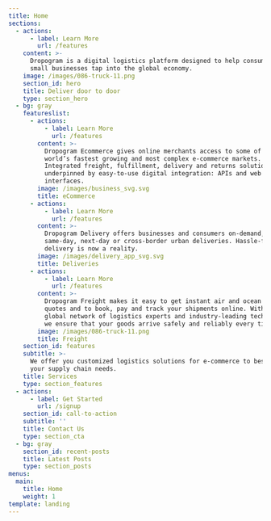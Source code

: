 ```yaml
---
title: Home
sections:
  - actions:
      - label: Learn More
        url: /features
    content: >-
      Dropogram is a digital logistics platform designed to help consumers and
      small businesses tap into the global economy.
    image: /images/086-truck-11.png
    section_id: hero
    title: Deliver door to door
    type: section_hero
  - bg: gray
    featureslist:
      - actions:
          - label: Learn More
            url: /features
        content: >-
          Dropogram Ecommerce gives online merchants access to some of the
          world’s fastest growing and most complex e-commerce markets.
          Integrated freight, fulfillment, delivery and returns solutions,
          underpinned by easy-to-use digital integration: APIs and web
          interfaces.
        image: /images/business_svg.svg
        title: eCommerce
      - actions:
          - label: Learn More
            url: /features
        content: >-
          Dropogram Delivery offers businesses and consumers on-demand,
          same-day, next-day or cross-border urban deliveries. Hassle-free
          delivery is now a reality.
        image: /images/delivery_app_svg.svg
        title: Deliveries
      - actions:
          - label: Learn More
            url: /features
        content: >-
          Dropogram Freight makes it easy to get instant air and ocean freight
          quotes and to book, pay and track your shipments online. With our
          global network of logistics experts and industry-leading technology,
          we ensure that your goods arrive safely and reliably every time.
        image: /images/086-truck-11.png
        title: Freight
    section_id: features
    subtitle: >-
      We offer you customized logistics solutions for e-commerce to best suit
      your supply chain needs.
    title: Services
    type: section_features
  - actions:
      - label: Get Started
        url: /signup
    section_id: call-to-action
    subtitle: ''
    title: Contact Us
    type: section_cta
  - bg: gray
    section_id: recent-posts
    title: Latest Posts
    type: section_posts
menus:
  main:
    title: Home
    weight: 1
template: landing
---
```

